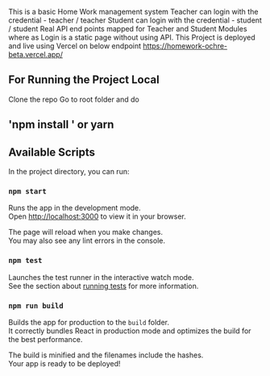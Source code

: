This is a basic Home Work management system 
Teacher can login with the credential - teacher / teacher 
Student can login with the credential - student / student 
Real API end points mapped for Teacher and Student Modules where as Login is a static page without using API. 
This Project is deployed and live using Vercel on below endpoint 
https://homework-ochre-beta.vercel.app/

## For Running the Project Local 

Clone the repo 
Go to root folder and do  

## 'npm install ' or yarn

## Available Scripts

In the project directory, you can run:

### `npm start`

Runs the app in the development mode.\
Open [http://localhost:3000](http://localhost:3000) to view it in your browser.

The page will reload when you make changes.\
You may also see any lint errors in the console.

### `npm test`

Launches the test runner in the interactive watch mode.\
See the section about [running tests](https://facebook.github.io/create-react-app/docs/running-tests) for more information.

### `npm run build`

Builds the app for production to the `build` folder.\
It correctly bundles React in production mode and optimizes the build for the best performance.

The build is minified and the filenames include the hashes.\
Your app is ready to be deployed!



